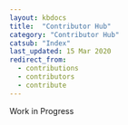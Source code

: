 ```yaml
---
layout: kbdocs
title:  "Contributor Hub"
category: "Contributor Hub"
catsub: "Index"
last_updated: 15 Mar 2020
redirect_from:
  - contributions
  - contributors
  - contribute
---
```


Work in Progress